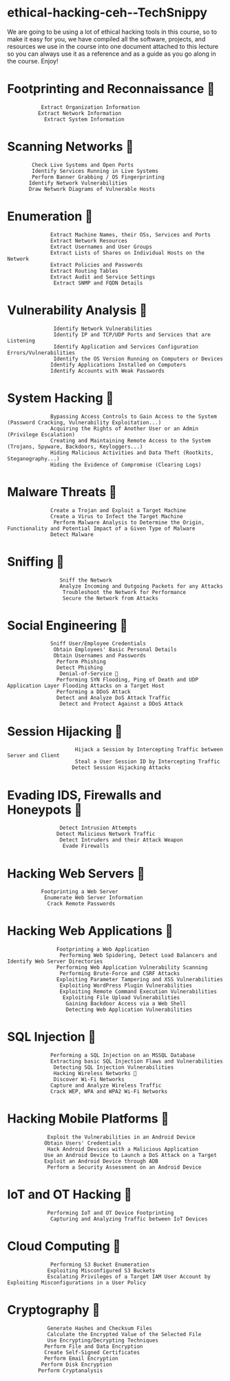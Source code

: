 # ethical-hacking-ceh--TechSnippy
We are going to be using a lot of ethical hacking tools in this course, so to make it easy for you, we have compiled all the software, projects, and resources we use in the course into one document attached to this lecture so you can always use it as a reference and as a guide as you go along in the course. Enjoy!

# Footprinting and Reconnaissance 👾
               Extract Organization Information
              Extract Network Information
                Extract System Information
                
 # Scanning Networks 👾
            Check Live Systems and Open Ports
            Identify Services Running in Live Systems
            Perform Banner Grabbing / OS Fingerprinting
           Identify Network Vulnerabilities
           Draw Network Diagrams of Vulnerable Hosts
           
# Enumeration 👾
                  Extract Machine Names, their OSs, Services and Ports
                  Extract Network Resources
                  Extract Usernames and User Groups
                  Extract Lists of Shares on Individual Hosts on the Network
                  Extract Policies and Passwords
                  Extract Routing Tables
                  Extract Audit and Service Settings
                   Extract SNMP and FQDN Details

# Vulnerability Analysis 👾
                   Identify Network Vulnerabilities
                   Identify IP and TCP/UDP Ports and Services that are Listening
                   Identify Application and Services Configuration Errors/Vulnerabilities
                   Identify the OS Version Running on Computers or Devices
                  Identify Applications Installed on Computers
                  Identify Accounts with Weak Passwords
                  
# System Hacking 👾
                  Bypassing Access Controls to Gain Access to the System (Password Cracking, Vulnerability Exploitation...)
                  Acquiring the Rights of Another User or an Admin (Privilege Escalation)
                  Creating and Maintaining Remote Access to the System (Trojans, Spyware, Backdoors, Keyloggers...)
                  Hiding Malicious Activities and Data Theft (Rootkits, Steganography...)
                  Hiding the Evidence of Compromise (Clearing Logs)
                  
# Malware Threats 👾
                  Create a Trojan and Exploit a Target Machine
                  Create a Virus to Infect the Target Machine
                   Perform Malware Analysis to Determine the Origin, Functionality and Potential Impact of a Given Type of Malware
                  Detect Malware
                  
# Sniffing 👾
                     Sniff the Network
                     Analyze Incoming and Outgoing Packets for any Attacks
                      Troubleshoot the Network for Performance
                      Secure the Network from Attacks
                      
# Social Engineering 👾
                  Sniff User/Employee Credentials
                   Obtain Employees' Basic Personal Details
                   Obtain Usernames and Passwords
                    Perform Phishing
                    Detect Phishing
                     Denial-of-Service 👾
                    Performing SYN Flooding, Ping of Death and UDP Application Layer Flooding Attacks on a Target Host
                    Performing a DDoS Attack
                    Detect and Analyze DoS Attack Traffic
                     Detect and Protect Against a DDoS Attack
  # Session Hijacking 👾
                          Hijack a Session by Intercepting Traffic between Server and Client
                          Steal a User Session ID by Intercepting Traffic
                         Detect Session Hijacking Attacks
  # Evading IDS, Firewalls and Honeypots 👾
                     Detect Intrusion Attempts
                    Detect Malicious Network Traffic
                     Detect Intruders and their Attack Weapon
                      Evade Firewalls
# Hacking Web Servers 👾
               Footprinting a Web Server
                Enumerate Web Server Information
                 Crack Remote Passwords
  # Hacking Web Applications 👾
                    Footprinting a Web Application
                     Performing Web Spidering, Detect Load Balancers and Identify Web Server Directories
                    Performing Web Application Vulnerability Scanning
                     Performing Brute-Force and CSRF Attacks
                    Exploiting Parameter Tampering and XSS Vulnerabilities
                     Exploiting WordPress Plugin Vulnerabilities
                     Exploiting Remote Command Execution Vulnerabilities
                      Exploiting File Upload Vulnerabilities
                       Gaining Backdoor Access via a Web Shell
                       Detecting Web Application Vulnerabilities
# SQL Injection 👾

                  Performing a SQL Injection on an MSSQL Database
                  Extracting basic SQL Injection Flaws and Vulnerabilities
                   Detecting SQL Injection Vulnerabilities
                   Hacking Wireless Networks 👾
                   Discover Wi-Fi Networks
                  Capture and Analyze Wireless Traffic
                  Crack WEP, WPA and WPA2 Wi-Fi Networks
# Hacking Mobile Platforms 👾

                 Exploit the Vulnerabilities in an Android Device
                Obtain Users' Credentials
                 Hack Android Devices with a Malicious Application
                Use an Android Device to Launch a DoS Attack on a Target
                Exploit an Android Device through ADB
                 Perform a Security Assessment on an Android Device
# IoT and OT Hacking 👾

                 Performing IoT and OT Device Footprinting
                  Capturing and Analyzing Traffic between IoT Devices
                  
# Cloud Computing 👾
                  Performing S3 Bucket Enumeration
                 Exploiting Misconfigured S3 Buckets
                 Escalating Privileges of a Target IAM User Account by Exploiting Misconfigurations in a User Policy
# Cryptography 👾
                 Generate Hashes and Checksum Files
                 Calculate the Encrypted Value of the Selected File
                 Use Encrypting/Decrypting Techniques
                Perform File and Data Encryption
                Create Self-Signed Certificates
                Perform Email Encryption
               Perform Disk Encryption
              Perform Cryptanalysis
